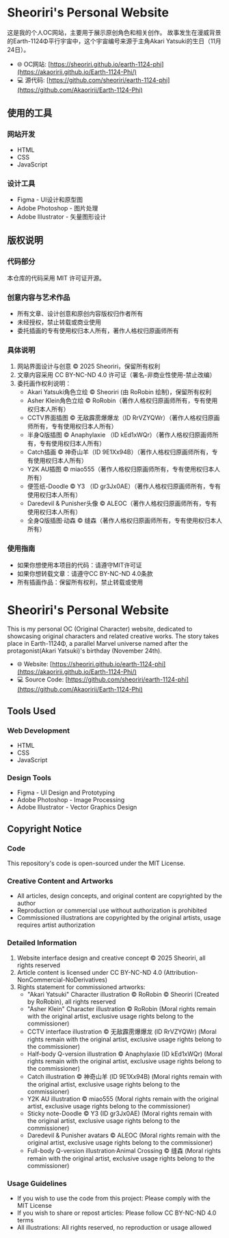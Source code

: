 # Sheoriri's Personal Website

这是我的个人OC网站，主要用于展示原创角色和相关创作。
故事发生在漫威背景的Earth-1124Φ平行宇宙中，这个宇宙编号来源于主角Akari Yatsuki的生日（11月24日）。
- 🌐 OC网站: [https://sheoriri.github.io/earth-1124-phi](https://akaoririi.github.io/Earth-1124-Phi/)
- 💻 源代码: [https://github.com/sheoriri/earth-1124-phi](https://github.com/Akaoririi/Earth-1124-Phi)

## 使用的工具
### 网站开发
- HTML
- CSS
- JavaScript

### 设计工具
- Figma - UI设计和原型图
- Adobe Photoshop - 图片处理
- Adobe Illustrator - 矢量图形设计

## 版权说明

### 代码部分
本仓库的代码采用 MIT 许可证开源。

### 创意内容与艺术作品
- 所有文章、设计创意和原创内容版权归作者所有
- 未经授权，禁止转载或商业使用
- 委托插画的专有使用权归本人所有，著作人格权归原画师所有

### 具体说明
1. 网站界面设计与创意 © 2025 Sheoriri，保留所有权利
2. 文章内容采用 CC BY-NC-ND 4.0 许可证（署名-非商业性使用-禁止改编）
3. 委托画作权利说明：
   - Akari Yatsuki角色立绘 © Sheoriri (由 RoRobin 绘制)，保留所有权利
   - Asher Klein角色立绘 © RoRobin（著作人格权归原画师所有，专有使用权归本人所有）
   - CCTV界面插图 © 无敌霹雳爆爆龙（ID RrVZYQWr）（著作人格权归原画师所有，专有使用权归本人所有）
   - 半身Q版插图 © Anaphylaxie （ID kEd1xWQr）（著作人格权归原画师所有，专有使用权归本人所有）
   - Catch插画 © 神奇山羊（ID 9E1Xx94B）（著作人格权归原画师所有，专有使用权归本人所有）
   - Y2K AU插图 © miao555（著作人格权归原画师所有，专有使用权归本人所有）
   - 便签纸-Doodle © Y3 （ID gr3Jx0AE）（著作人格权归原画师所有，专有使用权归本人所有）
   - Daredevil & Punisher头像 © ALEOC（著作人格权归原画师所有，专有使用权归本人所有）
   - 全身Q版插图·动森 © 缝森（著作人格权归原画师所有，专有使用权归本人所有）

### 使用指南
- 如果你想使用本项目的代码：请遵守MIT许可证
- 如果你想转载文章：请遵守CC BY-NC-ND 4.0条款
- 所有插画作品：保留所有权利，禁止转载或使用

# Sheoriri's Personal Website
This is my personal OC (Original Character) website, dedicated to showcasing original characters and related creative works. 
The story takes place in Earth-1124Φ, a parallel Marvel universe named after the protagonist(Akari Yatsuki)'s birthday (November 24th).
- 🌐 Website: [https://sheoriri.github.io/earth-1124-phi](https://akaoririi.github.io/Earth-1124-Phi/)
- 💻 Source Code: [https://github.com/sheoriri/earth-1124-phi](https://github.com/Akaoririi/Earth-1124-Phi)

## Tools Used
### Web Development
- HTML
- CSS
- JavaScript

### Design Tools
- Figma - UI Design and Prototyping
- Adobe Photoshop - Image Processing
- Adobe Illustrator - Vector Graphics Design
  
## Copyright Notice

### Code
This repository's code is open-sourced under the MIT License.

### Creative Content and Artworks
- All articles, design concepts, and original content are copyrighted by the author
- Reproduction or commercial use without authorization is prohibited
- Commissioned illustrations are copyrighted by the original artists, usage requires artist authorization

### Detailed Information
1. Website interface design and creative concept © 2025 Sheoriri, all rights reserved
2. Article content is licensed under CC BY-NC-ND 4.0 (Attribution-NonCommercial-NoDerivatives)
3. Rights statement for commissioned artworks:
   - "Akari Yatsuki" Character illustration © RoRobin © Sheoriri (Created by RoRobin), all rights reserved
   - "Asher Klein" Character illustration © RoRobin (Moral rights remain with the original artist, exclusive usage rights belong to the commissioner)
   - CCTV interface illustration © 无敌霹雳爆爆龙 (ID RrVZYQWr) (Moral rights remain with the original artist, exclusive usage rights belong to the commissioner)
   - Half-body Q-version illustration © Anaphylaxie (ID kEd1xWQr) (Moral rights remain with the original artist, exclusive usage rights belong to the commissioner)
   - Catch illustration © 神奇山羊 (ID 9E1Xx94B) (Moral rights remain with the original artist, exclusive usage rights belong to the commissioner)
   - Y2K AU illustration © miao555 (Moral rights remain with the original artist, exclusive usage rights belong to the commissioner)
   - Sticky note-Doodle © Y3 (ID gr3Jx0AE) (Moral rights remain with the original artist, exclusive usage rights belong to the commissioner)
   - Daredevil & Punisher avatars © ALEOC (Moral rights remain with the original artist, exclusive usage rights belong to the commissioner)
   - Full-body Q-version illustration·Animal Crossing © 缝森 (Moral rights remain with the original artist, exclusive usage rights belong to the commissioner)
  
### Usage Guidelines
- If you wish to use the code from this project: Please comply with the MIT License
- If you wish to share or repost articles: Please follow CC BY-NC-ND 4.0 terms
- All illustrations: All rights reserved, no reproduction or usage allowed

